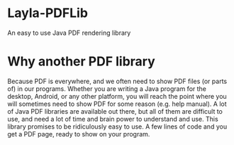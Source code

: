 # Layla-PDFLib
An easy to use Java PDF rendering library
# Why another PDF library
Because PDF is everywhere, and we often need to show PDF files (or parts of) in our programs. Whether you are writing a Java program for the desktop, Android, or any other platform, you will reach the point where you will sometimes need to show PDF for some reason (e.g. help manual). A lot of Java PDF libraries are available out there, but all of them are difficult to use, and need a lot of time and brain power to understand and use. This library promises to be ridiculously easy to use. A few lines of code and you get a PDF page, ready to show on your program. 
